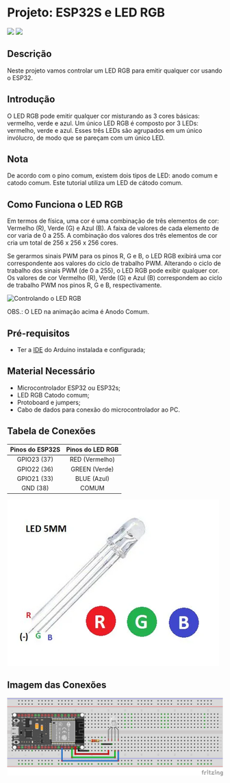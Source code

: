 # Projeto: ESP32S e LED RGB

![](https://img.shields.io/badge/Licença-MIT-greem) ![](https://img.shields.io/badge/Linguagem-C-yellow)


## Descrição
Neste projeto vamos controlar um LED RGB para emitir qualquer cor usando o ESP32.

## Introdução
O LED RGB pode emitir qualquer cor misturando as 3 cores básicas: vermelho, verde e azul. Um único LED RGB é composto por 3 LEDs: vermelho, verde e azul. Esses três LEDs são agrupados em um único invólucro, de modo que se pareçam com um único LED.

## Nota
De acordo com o pino comum, existem dois tipos de LED: anodo comum e catodo comum. Este tutorial utiliza um LED de cátodo comum.

## Como Funciona o LED RGB
Em termos de física, uma cor é uma combinação de três elementos de cor: Vermelho (R), Verde (G) e Azul (B). A faixa de valores de cada elemento de cor varia de 0 a 255. A combinação dos valores dos três elementos de cor cria um total de 256 x 256 x 256 cores.

Se gerarmos sinais PWM para os pinos R, G e B, o LED RGB exibirá uma cor correspondente aos valores do ciclo de trabalho PWM. Alterando o ciclo de trabalho dos sinais PWM (de 0 a 255), o LED RGB pode exibir qualquer cor. Os valores de cor Vermelho (R), Verde (G) e Azul (B) correspondem ao ciclo de trabalho PWM nos pinos R, G e B, respectivamente.

![Controlando o LED RGB](https://github.com/user-attachments/assets/3c41a88a-3397-4717-aade-f1b82abd70de)

OBS.: O LED na animação acima é Anodo Comum.

## Pré-requisitos
* Ter a [IDE](https://www.arduino.cc/en/software/) do Arduino instalada e configurada;

## Material Necessário
* Microcontrolador ESP32 ou ESP32s;
* LED RGB Catodo comum;
* Protoboard e jumpers;
* Cabo de dados para conexão do microcontrolador ao PC.

## Tabela de Conexões
|Pinos do ESP32S|Pinos do LED RGB|
| :---: | :---: |
|GPIO23 (37)|RED (Vermelho)|
|GPIO22 (36)|GREEN (Verde)|
|GPIO21 (33)|BLUE (Azul)|
|GND (38)|COMUM|

![Pinagem LED RGB](led_rgb_pinout.jpg
)

## Imagem das Conexões

![Conexão dos componentes](ESP32s_LED_RGB_Simplificado.png)
